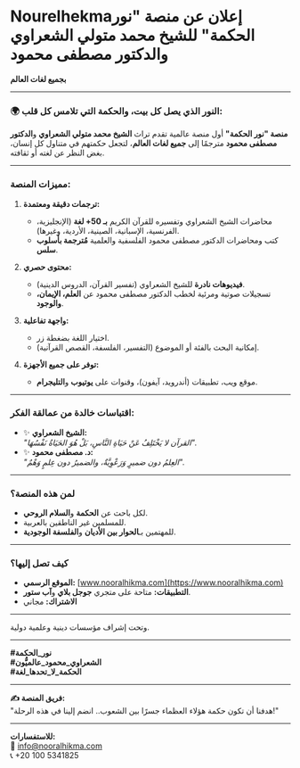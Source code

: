 # Nourelhekma**إعلان عن منصة "نور الحكمة" للشيخ محمد متولي الشعراوي والدكتور مصطفى محمود**  
**بجميع لغات العالم**  

---

### **🌍 النور الذي يصل كل بيت، والحكمة التي تلامس كل قلب:**  
**منصة "نور الحكمة"** أول منصة عالمية تقدم تراث **الشيخ محمد متولي الشعراوي** و**الدكتور مصطفى محمود** مترجمًا إلى **جميع لغات العالم**، لتجعل حكمتهم في متناول كل إنسان، بغض النظر عن لغته أو ثقافته.  

---

### **مميزات المنصة:**  
1. **ترجمات دقيقة ومعتمدة:**  
   - محاضرات الشيخ الشعراوي وتفسيره للقرآن الكريم **بـ 50+ لغة** (الإنجليزية، الفرنسية، الإسبانية، الصينية، الأردية، وغيرها).  
   - كتب ومحاضرات الدكتور مصطفى محمود الفلسفية والعلمية **مُترجمة بأسلوب سلس**.  

2. **محتوى حصري:**  
   - **فيديوهات نادرة** للشيخ الشعراوي (تفسير القرآن، الدروس الدينية).  
   - تسجيلات صوتية ومرئية لخطب الدكتور مصطفى محمود عن **العلم، الإيمان، والوجود**.  

3. **واجهة تفاعلية:**  
   - اختيار اللغة بضغطة زر.  
   - إمكانية البحث بالفئة أو الموضوع (التفسير، الفلسفة، القصص القرآنية).  

4. **توفر على جميع الأجهزة:**  
   - موقع ويب، تطبيقات (أندرويد، آيفون)، وقنوات على **يوتيوب** و**التليجرام**.  

---

### **اقتباسات خالدة من عمالقة الفكر:**  
- ✨ **الشيخ الشعراوي:**  
  *"القرآن لا يَخْتَلِفُ عَنْ حَيَاةِ النَّاسِ، بَلْ هُوَ الحَيَاةُ نَفْسُهَا".*  
- ✨ **د. مصطفى محمود:**  
  *"العِلمُ دون ضميرٍ وَرَعْوِيَّةٌ، والضميرُ دون عِلمٍ وَهْمٌ".*  

---

### **لمن هذه المنصة؟**  
- لكل باحث عن **الحكمة** و**السلام الروحي**.  
- للمسلمين غير الناطقين بالعربية.  
- للمهتمين بـ**الحوار بين الأديان** و**الفلسفة الوجودية**.  

---

### **كيف تصل إليها؟**  
- **الموقع الرسمي:** [www.nooralhikma.com](https://www.nooralhikma.com)  
- **التطبيقات:** متاحة على متجري **جوجل بلاي** و**آب ستور**.  
- **الاشتراك:** مجاني  

---

 وتحت إشراف مؤسسات دينية وعلمية دولية.  

---

**#نور_الحكمة**  
**#الشعراوي_محمود_عالميُّون**  
**#الحكمة_لا_تحدها_لغة**  

--- 

**✍️ فريق المنصة:**  
"هدفنا أن تكون حكمة هؤلاء العظماء جسرًا بين الشعوب.. انضم إلينا في هذه الرحلة!"  

---

**للاستفسارات:**  
📧 info@nooralhikma.com  
📞 +20 100 5341825



